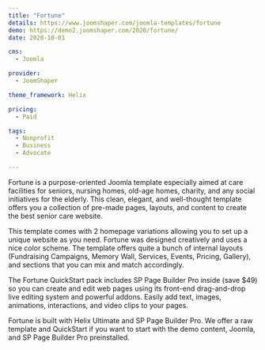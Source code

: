 ```yaml
---
title: "Fortune"
details: https://www.joomshaper.com/joomla-templates/fortune
demo: https://demo2.joomshaper.com/2020/fortune/
date: 2020-10-01

cms: 
  - Joomla

provider:
  - JoomShaper

theme_framework: Helix

pricing:
  - Paid

tags:
  - Nonprofit
  - Business
  - Advocate

---
```


Fortune is a purpose-oriented Joomla template especially aimed at care facilities for seniors, nursing homes, old-age homes, charity, and any social initiatives for the elderly. This clean, elegant, and well-thought template offers you a collection of pre-made pages, layouts, and content to create the best senior care website.

This template comes with 2 homepage variations allowing you to set up a unique website as you need. Fortune was designed creatively and uses a nice color scheme. The template offers quite a bunch of internal layouts (Fundraising Campaigns, Memory Wall, Services, Events, Pricing, Gallery), and sections that you can mix and match accordingly.

The Fortune QuickStart pack includes SP Page Builder Pro inside (save $49) so you can create and edit web pages using its front-end drag-and-drop live editing system and powerful addons. Easily add text, images, animations, interactions, and video clips to your pages.

Fortune is built with Helix Ultimate and SP Page Builder Pro. We offer a raw template and QuickStart if you want to start with the demo content, Joomla, and SP Page Builder Pro preinstalled.
